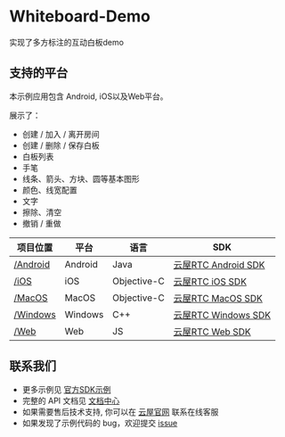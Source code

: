 # Whiteboard-Demo
实现了多方标注的互动白板demo

## 支持的平台
本示例应用包含 Android, iOS以及Web平台。

展示了：
- 创建 / 加入 / 离开房间
- 创建 / 删除 / 保存白板
- 白板列表
- 手笔
- 线条、箭头、方块、圆等基本图形
- 颜色、线宽配置
- 文字
- 擦除、清空
- 撤销 / 重做

项目位置|平台|语言|SDK
---|---|---|---
[/Android](./Android)|Android|Java|[云屋RTC Android SDK](https://sdk.cloudroom.com/sdkdoc/Android/)
[/iOS](./iOS)|iOS|Objective-C|[云屋RTC iOS SDK](https://sdk.cloudroom.com/sdkdoc/iOS/)
[/MacOS](./macOS)|MacOS|Objective-C|[云屋RTC MacOS SDK](https://sdk.cloudroom.com/sdkdoc/Mac/)
[/Windows](./Windows)|Windows|C++|[云屋RTC Windows SDK](https://sdk.cloudroom.com/sdkdoc/Windows/)
[/Web](./Web)|Web|JS|[云屋RTC Web SDK](https://sdk.cloudroom.com/sdkdoc/H5/)

## 联系我们
- 更多示例见 [官方SDK示例](https://github.com/cloudroomSDK)
- 完整的 API 文档见 [文档中心](https://sdk.cloudroom.com/sdk-5.html)
- 如果需要售后技术支持, 你可以在 [云屋官网](https://sdk.cloudroom.com) 联系在线客服
- 如果发现了示例代码的 bug，欢迎提交 [issue](https://github.com/cloudroomSDK/Whiteboard-Demo/issues)

